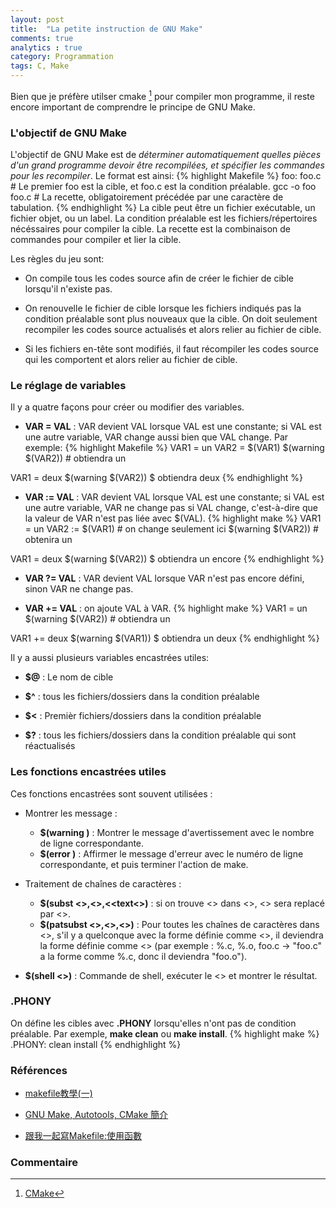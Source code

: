 ```yaml
---
layout: post
title:  "La petite instruction de GNU Make"
comments: true
analytics : true
category: Programmation
tags: C, Make
---
```


Bien que je préfère utilser cmake [^1] pour compiler mon programme, 
il reste encore important de comprendre le principe de GNU Make.

### L'objectif de GNU Make ###
L'objectif de GNU Make est de *déterminer automatiquement quelles pièces d'un grand programme devoir être recompilées,
et spécifier les commandes pour les recompiler*.
Le format est ainsi:
{% highlight Makefile %}
foo: foo.c                  # Le premier foo est la cible, et foo.c est la condition préalable.
    gcc -o foo foo.c        # La recette, obligatoirement précédée par une caractère de tabulation.
{% endhighlight %}
La cible peut être un fichier exécutable, un fichier objet, ou un label.
La condition préalable est les fichiers/répertoires nécéssaires pour compiler la cible.
La recette est la combinaison de commandes pour compiler et lier la cible.

Les règles du jeu sont:

- On compile tous les codes source afin de créer le fichier de cible lorsqu'il n'existe pas.

- On renouvelle le fichier de cible lorsque les fichiers indiqués pas la condition préalable sont plus nouveaux que la cible.
On doit seulement recompiler les codes source actualisés et alors relier au fichier de cible.

- Si les fichiers en-tête sont modifiés, il faut récompiler les codes source qui les comportent et alors relier au fichier de cible.

### Le réglage de variables ###
Il y a quatre façons pour créer ou modifier des variables.

- **VAR = VAL** : VAR devient VAL lorsque VAL est une constante; si VAL est une autre variable, VAR change aussi bien que VAL change. Par exemple:
{% highlight Makefile %}
VAR1 = un
VAR2 = $(VAR1)
$(warning $(VAR2))              # obtiendra un

VAR1 = deux
$(warning $(VAR2))              $ obtiendra deux
{% endhighlight %}

- **VAR := VAL** : VAR devient VAL lorsque VAL est une constante; si VAL est une autre variable, VAR ne change pas si VAL change,
c'est-à-dire que la valeur de VAR n'est pas liée avec $(VAL).
{% highlight make %}
VAR1 = un
VAR2 := $(VAR1)                 # on change seulement ici
$(warning $(VAR2))              # obtenira un

VAR1 = deux
$(warning $(VAR2))              $ obtiendra un encore
{% endhighlight %}

- **VAR ?= VAL** : VAR devient VAL lorsque VAR n'est pas encore défini, sinon VAR ne change pas.

- **VAR += VAL** : on ajoute VAL à VAR.
{% highlight make %}
VAR1 = un
$(warning $(VAR2))              # obtiendra un

VAR1 += deux
$(warning $(VAR1))              $ obtiendra un deux
{% endhighlight %}


Il y a aussi plusieurs variables encastrées utiles:

- **$@** : Le nom de cible

- **$^** : tous les fichiers/dossiers dans la condition préalable

- **$<** : Premièr fichiers/dossiers dans la condition préalable

- **$?** : tous les fichiers/dossiers dans la condition préalable qui sont réactualisés

### Les fonctions encastrées utiles ###
Ces fonctions encastrées sont souvent utilisées :

- Montrer les message :
  + **$(warning <Message>)** : Montrer le message d'avertissement avec le nombre de ligne correspondante.
  + **$(error <Message>)** : Affirmer le message d'erreur avec le numéro de ligne correspondante, et puis terminer l'action de make.

- Traitement de chaînes de caractères :
  + **$(subst <<from>>,<<to>>,<<text<>)** : si on trouve <<from>> dans <<text>>, <<from>> sera replacé par <<to>>.
  + **$(patsubst <<pattern>>,<<replacement>>,<<text>>)** : Pour toutes les chaînes de caractères dans <<text>>,
s'il y a quelconque avec la forme définie comme <<pattern>>,
il deviendra la forme définie comme <<replacement>> 
(par exemple : %.c, %.o, foo.c ->  "foo.c" a la forme comme %.c, donc il deviendra "foo.o").

- **$(shell <<commande>>)** : Commande de shell, exécuter le <<commande>> et montrer le résultat.

### .PHONY ###

On défine les cibles avec **.PHONY** lorsqu'elles n'ont pas de condition préalable.
Par exemple, **make clean** ou **make install**.
{% highlight make %}
.PHONY: clean install
{% endhighlight %}


### Références ###
- [makefile教學(一)](http://jeff71321.pixnet.net/blog/post/92143030-makefile%E6%95%99%E5%AD%B8%28%E4%B8%80%29)

- [GNU Make, Autotools, CMake 簡介](http://fr.slideshare.net/zzz00072/gnu-make-autotools-cmake)

- [跟我一起寫Makefile:使用函數](http://wiki.ubuntu.org.cn/index.php?title=%E8%B7%9F%E6%88%91%E4%B8%80%E8%B5%B7%E5%86%99Makefile:%E4%BD%BF%E7%94%A8%E5%87%BD%E6%95%B0&variant=zh-tw)


### Commentaire ###
[^1]: [CMake](https://cmake.org/)

